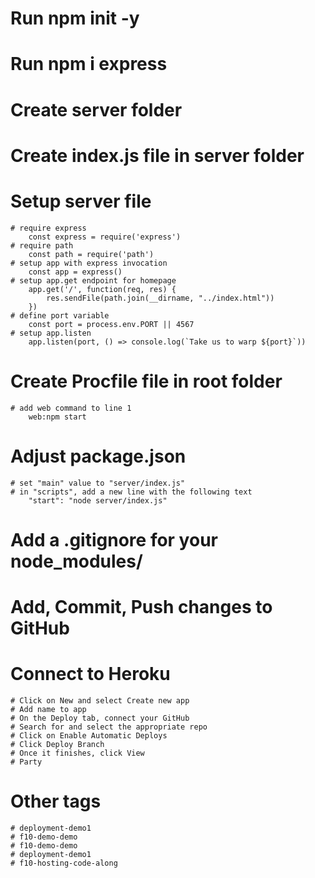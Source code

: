 # Run npm init -y
# Run npm i express

# Create server folder
# Create index.js file in server folder

# Setup server file
    # require express
        const express = require('express') 
    # require path
        const path = require('path')
    # setup app with express invocation
        const app = express()
    # setup app.get endpoint for homepage 
        app.get('/', function(req, res) {
            res.sendFile(path.join(__dirname, "../index.html"))
        })
    # define port variable
        const port = process.env.PORT || 4567
    # setup app.listen
        app.listen(port, () => console.log(`Take us to warp ${port}`))

# Create Procfile file in root folder
    # add web command to line 1
        web:npm start

# Adjust package.json
    # set "main" value to "server/index.js"
    # in "scripts", add a new line with the following text
        "start": "node server/index.js"

# Add a .gitignore for your node_modules/

# Add, Commit, Push changes to GitHub

# Connect to Heroku
    # Click on New and select Create new app
    # Add name to app
    # On the Deploy tab, connect your GitHub
    # Search for and select the appropriate repo
    # Click on Enable Automatic Deploys
    # Click Deploy Branch
    # Once it finishes, click View
    # Party



# Other tags
    # deployment-demo1
    # f10-demo-demo
    # f10-demo-demo
    # deployment-demo1
    # f10-hosting-code-along
